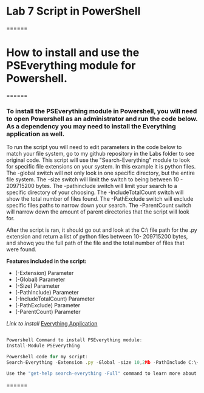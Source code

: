 # Lab 7 Script in PowerShell

======

# How to install and use the PSEverything module for Powershell.

======

###   To install the PSEverything module in Powershell, you will need to open Powershell as an administrator and run the code below. As a dependency you may need to install the Everything application as well.

To run the script you will need to edit parameters in the code below to match your file system, go to my github repository in the Labs folder to see original code. 
This script will use the "Search-Everything" module to look for specific file extensions on your system. In this example it is python files. The -global switch will not only look in one specific directory, but the entire file system.
The -size switch will limit the switch to being between 10 - 209715200 bytes. The -pathinclude switch will limit your search to a specific directory of your choosing. 
The -IncludeTotalCount switch will show the total number of files found. The -PathExclude switch will exclude specific files paths to narrow down your search. The
-ParentCount switch will narrow down the amount of parent directories that the script will look for. 

After the script is ran, it should go out and look at the C:\ file path for the .py extension and return a list of python files between 10- 209715200 bytes, and showq you the full path of the file and the total number of files that were found. 

**Features included in the script:**
<ul>
  <li>(-Extension) Parameter</li>
  <li>(-Global) Parameter</li>
  <li>(-Size) Parameter</li>
  <li>(-PathInclude) Parameter</li>
  <li>(-IncludeTotalCount) Parameter</li>
  <li>(-PathExclude) Parameter</li>
  <li>(-ParentCount) Parameter</li>
</ul>

*Link to install*
[Everything Application](https://www.voidtools.com/downloads/)


```javascript 

Powershell Command to install PSEverything module:
Install-Module PSEverything

Powershell code for my script:
Search-Everything -Extension .py -Global -size 10,2Mb -PathInclude C:\<Your file path> -IncludeTotalCount -PathExclude C:\<Your file path> -ParentCount 9

Use the "get-help search-everything -Full" command to learn more about the module and parameters. 

```

======
